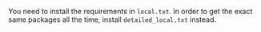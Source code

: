 You need to install the requirements in `local.txt`. In order to get the exact same packages all the time, install `detailed_local.txt` instead. 